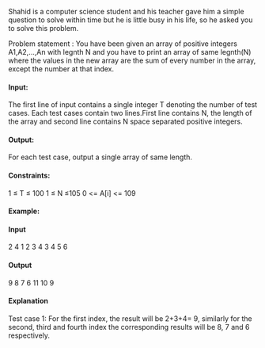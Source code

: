 Shahid is a computer science student and his teacher gave him a simple question to solve within time but he is little busy in his life, so he asked you to solve this problem.

Problem statement : You have been given an array of positive integers A1,A2,...,An with legnth N and you have to print an array of same legnth(N) where the values in the new array are the sum of every number in the array, except the number at that index.

#### Input:
The first line of input contains a single integer T denoting the number of test cases.
Each test cases contain two lines.First line contains N, the length of the array and second line contains N space separated positive integers.
#### Output:
For each test case, output a single array of same length.
#### Constraints:
1 ≤ T ≤ 100
1 ≤ N ≤105
0 <= A[i] <= 109
#### Example:
#### Input
2
4
1 2 3 4
3
4 5 6
#### Output
9 8 7 6
11 10 9
#### Explanation
Test case 1: For the first index, the result will be 2+3+4= 9, similarly for the second, third and fourth index the corresponding results will be 8, 7 and 6 respectively.

